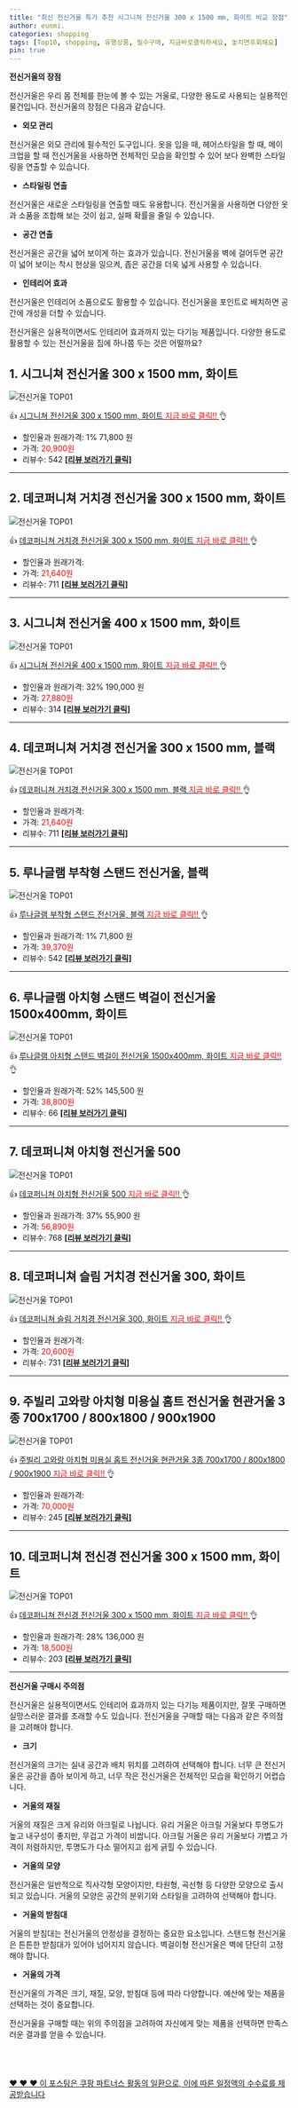 ```yaml
---
title: "최신 전신거울 특가 추천 시그니쳐 전신거울 300 x 1500 mm, 화이트 비교 장점"
author: eunmi.
categories: shopping
tags: [Top10, shopping, 유행상품, 필수구매, 지금바로클릭하세요, 놓치면후회해요]
pin: true
---
```

**전신거울의 장점**

전신거울은 우리 몸 전체를 한눈에 볼 수 있는 거울로, 다양한 용도로 사용되는 실용적인 물건입니다. 전신거울의 장점은 다음과 같습니다.

* **외모 관리**

전신거울은 외모 관리에 필수적인 도구입니다. 옷을 입을 때, 헤어스타일을 할 때, 메이크업을 할 때 전신거울을 사용하면 전체적인 모습을 확인할 수 있어 보다 완벽한 스타일링을 연출할 수 있습니다.

* **스타일링 연출**

전신거울은 새로운 스타일링을 연출할 때도 유용합니다. 전신거울을 사용하면 다양한 옷과 소품을 조합해 보는 것이 쉽고, 실패 확률을 줄일 수 있습니다.

* **공간 연출**

전신거울은 공간을 넓어 보이게 하는 효과가 있습니다. 전신거울을 벽에 걸어두면 공간이 넓어 보이는 착시 현상을 일으켜, 좁은 공간을 더욱 넓게 사용할 수 있습니다.

* **인테리어 효과**

전신거울은 인테리어 소품으로도 활용할 수 있습니다. 전신거울을 포인트로 배치하면 공간에 개성을 더할 수 있습니다.

전신거울은 실용적이면서도 인테리어 효과까지 있는 다기능 제품입니다. 다양한 용도로 활용할 수 있는 전신거울을 집에 하나쯤 두는 것은 어떨까요?

   

## 1. 시그니쳐 전신거울 300 x 1500 mm, 화이트

![전신거울 TOP01](https://thumbnail10.coupangcdn.com/thumbnails/remote/230x230ex/image/retail/images/2020/09/01/12/8/76fd4b70-5c4f-4f59-b3c1-abb4f8a88c89.jpg)


👍 [시그니쳐 전신거울 300 x 1500 mm, 화이트 <font color=red> 지금 바로 클릭!! </font> ](https://link.coupang.com/re/AFFSDP?lptag=AF3617701&subid=GithubCoopas&pageKey=2039406558&traceid=V0-153&itemId=3467507191&vendorItemId=71453856753) 👌 


- 할인율과 원래가격: 1%  71,800   원
- 가격: <span style='color:red'>20,900원</span>
- 리뷰수: 542  [**[리뷰 보러가기 클릭]**](https://link.coupang.com/re/AFFSDP?lptag=AF3617701&subid=GithubCoopas&pageKey=2039406558&traceid=V0-153&itemId=3467507191&vendorItemId=71453856753)

---


   

## 2. 데코퍼니쳐 거치경 전신거울 300 x 1500 mm, 화이트

![전신거울 TOP01](https://thumbnail7.coupangcdn.com/thumbnails/remote/230x230ex/image/retail/images/1053087358721209-b2f2b9af-68bf-4d78-8303-c0da281cacac.jpg)


👍 [데코퍼니쳐 거치경 전신거울 300 x 1500 mm, 화이트 <font color=red> 지금 바로 클릭!! </font> ](https://link.coupang.com/re/AFFSDP?lptag=AF3617701&subid=GithubCoopas&pageKey=307276727&traceid=V0-153&itemId=968863141&vendorItemId=5376783905) 👌 


- 할인율과 원래가격: 
- 가격: <span style='color:red'>21,640원</span>
- 리뷰수: 711  [**[리뷰 보러가기 클릭]**](https://link.coupang.com/re/AFFSDP?lptag=AF3617701&subid=GithubCoopas&pageKey=307276727&traceid=V0-153&itemId=968863141&vendorItemId=5376783905)

---


   

## 3. 시그니쳐 전신거울 400 x 1500 mm, 화이트

![전신거울 TOP01](https://thumbnail7.coupangcdn.com/thumbnails/remote/230x230ex/image/retail/images/4346642978408271-96fd2976-d7a3-49d7-83ed-4f957197ce43.jpg)


👍 [시그니쳐 전신거울 400 x 1500 mm, 화이트 <font color=red> 지금 바로 클릭!! </font> ](https://link.coupang.com/re/AFFSDP?lptag=AF3617701&subid=GithubCoopas&pageKey=2039406664&traceid=V0-153&itemId=3467507405&vendorItemId=71453856794) 👌 


- 할인율과 원래가격: 32%  190,000   원
- 가격: <span style='color:red'>27,880원</span>
- 리뷰수: 314  [**[리뷰 보러가기 클릭]**](https://link.coupang.com/re/AFFSDP?lptag=AF3617701&subid=GithubCoopas&pageKey=2039406664&traceid=V0-153&itemId=3467507405&vendorItemId=71453856794)

---


   

## 4. 데코퍼니쳐 거치경 전신거울 300 x 1500 mm, 블랙

![전신거울 TOP01](https://thumbnail10.coupangcdn.com/thumbnails/remote/230x230ex/image/retail/images/2442174832935540-750ac9cf-d841-427e-8dcb-6f9915f385c9.jpg)


👍 [데코퍼니쳐 거치경 전신거울 300 x 1500 mm, 블랙 <font color=red> 지금 바로 클릭!! </font> ](https://link.coupang.com/re/AFFSDP?lptag=AF3617701&subid=GithubCoopas&pageKey=307276727&traceid=V0-153&itemId=968863130&vendorItemId=5376783882) 👌 


- 할인율과 원래가격: 
- 가격: <span style='color:red'>21,640원</span>
- 리뷰수: 711  [**[리뷰 보러가기 클릭]**](https://link.coupang.com/re/AFFSDP?lptag=AF3617701&subid=GithubCoopas&pageKey=307276727&traceid=V0-153&itemId=968863130&vendorItemId=5376783882)

---


   

## 5. 루나글램 부착형 스탠드 전신거울, 블랙

![전신거울 TOP01](https://thumbnail6.coupangcdn.com/thumbnails/remote/230x230ex/image/vendor_inventory/7c25/4dca6df8e4c5788508862d2721f9d4ac92947372e5ab5d491cdb930c18e9.jpg)


👍 [루나글램 부착형 스탠드 전신거울, 블랙 <font color=red> 지금 바로 클릭!! </font> ](https://link.coupang.com/re/AFFSDP?lptag=AF3617701&subid=GithubCoopas&pageKey=7322356606&traceid=V0-153&itemId=18783149370&vendorItemId=85136233834) 👌 


- 할인율과 원래가격: 1%  71,800   원
- 가격: <span style='color:red'>39,370원</span>
- 리뷰수: 542  [**[리뷰 보러가기 클릭]**](https://link.coupang.com/re/AFFSDP?lptag=AF3617701&subid=GithubCoopas&pageKey=7322356606&traceid=V0-153&itemId=18783149370&vendorItemId=85136233834)

---


   

## 6. 루나글램 아치형 스탠드 벽걸이 전신거울 1500x400mm, 화이트

![전신거울 TOP01](https://thumbnail9.coupangcdn.com/thumbnails/remote/230x230ex/image/vendor_inventory/7db1/b0093481eff13f2393925d8f16f99591d58a71c6bff8d616d6f31f0c60ff.png)


👍 [루나글램 아치형 스탠드 벽걸이 전신거울 1500x400mm, 화이트 <font color=red> 지금 바로 클릭!! </font> ](https://link.coupang.com/re/AFFSDP?lptag=AF3617701&subid=GithubCoopas&pageKey=7350581925&traceid=V0-153&itemId=18914248670&vendorItemId=86078859228) 👌 


- 할인율과 원래가격: 52%  145,500   원
- 가격: <span style='color:red'>38,800원</span>
- 리뷰수: 66  [**[리뷰 보러가기 클릭]**](https://link.coupang.com/re/AFFSDP?lptag=AF3617701&subid=GithubCoopas&pageKey=7350581925&traceid=V0-153&itemId=18914248670&vendorItemId=86078859228)

---


   

## 7. 데코퍼니쳐 아치형 전신거울 500

![전신거울 TOP01](https://thumbnail10.coupangcdn.com/thumbnails/remote/230x230ex/image/retail/images/1726432828259632-2b71d8e5-f7c4-44f3-b2f1-6507c22d5a1d.jpg)


👍 [데코퍼니쳐 아치형 전신거울 500 <font color=red> 지금 바로 클릭!! </font> ](https://link.coupang.com/re/AFFSDP?lptag=AF3617701&subid=GithubCoopas&pageKey=7252205489&traceid=V0-153&itemId=18450238876&vendorItemId=85591031053) 👌 


- 할인율과 원래가격: 37%  55,900   원
- 가격: <span style='color:red'>56,890원</span>
- 리뷰수: 768  [**[리뷰 보러가기 클릭]**](https://link.coupang.com/re/AFFSDP?lptag=AF3617701&subid=GithubCoopas&pageKey=7252205489&traceid=V0-153&itemId=18450238876&vendorItemId=85591031053)

---


   

## 8. 데코퍼니쳐 슬림 거치경 전신거울 300, 화이트

![전신거울 TOP01](https://thumbnail6.coupangcdn.com/thumbnails/remote/230x230ex/image/retail/images/1710438088725595-53907b31-f095-457b-8d50-908d85397178.jpg)


👍 [데코퍼니쳐 슬림 거치경 전신거울 300, 화이트 <font color=red> 지금 바로 클릭!! </font> ](https://link.coupang.com/re/AFFSDP?lptag=AF3617701&subid=GithubCoopas&pageKey=7156603204&traceid=V0-153&itemId=18002842905&vendorItemId=85158852185) 👌 


- 할인율과 원래가격: 
- 가격: <span style='color:red'>20,600원</span>
- 리뷰수: 731  [**[리뷰 보러가기 클릭]**](https://link.coupang.com/re/AFFSDP?lptag=AF3617701&subid=GithubCoopas&pageKey=7156603204&traceid=V0-153&itemId=18002842905&vendorItemId=85158852185)

---


   

## 9. 주빌리 고와랑 아치형 미용실 홈트 전신거울 현관거울 3종 700x1700 / 800x1800 / 900x1900

![전신거울 TOP01](https://thumbnail7.coupangcdn.com/thumbnails/remote/230x230ex/image/vendor_inventory/4450/eda51639e8a12137a1bc0a72d30dd638bfb76ec683969dadae6873bffe87.jpg)


👍 [주빌리 고와랑 아치형 미용실 홈트 전신거울 현관거울 3종 700x1700 / 800x1800 / 900x1900 <font color=red> 지금 바로 클릭!! </font> ](https://link.coupang.com/re/AFFSDP?lptag=AF3617701&subid=GithubCoopas&pageKey=5221515710&traceid=V0-153&itemId=7412101080&vendorItemId=74703139194) 👌 


- 할인율과 원래가격: 
- 가격: <span style='color:red'>70,000원</span>
- 리뷰수: 245  [**[리뷰 보러가기 클릭]**](https://link.coupang.com/re/AFFSDP?lptag=AF3617701&subid=GithubCoopas&pageKey=5221515710&traceid=V0-153&itemId=7412101080&vendorItemId=74703139194)

---


   

## 10. 데코퍼니쳐 전신경 전신거울 300 x 1500 mm, 화이트

![전신거울 TOP01](https://thumbnail7.coupangcdn.com/thumbnails/remote/230x230ex/image/retail/images/2533010046918729-e70207c3-6cbe-4c16-bd21-281bb3cb6bd2.jpg)


👍 [데코퍼니쳐 전신경 전신거울 300 x 1500 mm, 화이트 <font color=red> 지금 바로 클릭!! </font> ](https://link.coupang.com/re/AFFSDP?lptag=AF3617701&subid=GithubCoopas&pageKey=1356613910&traceid=V0-153&itemId=2386807591&vendorItemId=70382291598) 👌 


- 할인율과 원래가격: 28%  136,000   원
- 가격: <span style='color:red'>18,500원</span>
- 리뷰수: 203  [**[리뷰 보러가기 클릭]**](https://link.coupang.com/re/AFFSDP?lptag=AF3617701&subid=GithubCoopas&pageKey=1356613910&traceid=V0-153&itemId=2386807591&vendorItemId=70382291598)

---
**전신거울 구매시 주의점**

전신거울은 실용적이면서도 인테리어 효과까지 있는 다기능 제품이지만, 잘못 구매하면 실망스러운 결과를 초래할 수도 있습니다. 전신거울을 구매할 때는 다음과 같은 주의점을 고려해야 합니다.

* **크기**

전신거울의 크기는 실내 공간과 배치 위치를 고려하여 선택해야 합니다. 너무 큰 전신거울은 공간을 좁아 보이게 하고, 너무 작은 전신거울은 전체적인 모습을 확인하기 어렵습니다.

* **거울의 재질**

거울의 재질은 크게 유리와 아크릴로 나뉩니다. 유리 거울은 아크릴 거울보다 투명도가 높고 내구성이 좋지만, 무겁고 가격이 비쌉니다. 아크릴 거울은 유리 거울보다 가볍고 가격이 저렴하지만, 투명도가 다소 떨어지고 쉽게 긁힐 수 있습니다.

* **거울의 모양**

전신거울은 일반적으로 직사각형 모양이지만, 타원형, 곡선형 등 다양한 모양으로 출시되고 있습니다. 거울의 모양은 공간의 분위기와 스타일을 고려하여 선택해야 합니다.

* **거울의 받침대**

거울의 받침대는 전신거울의 안정성을 결정하는 중요한 요소입니다. 스탠드형 전신거울은 튼튼한 받침대가 있어야 넘어지지 않습니다. 벽걸이형 전신거울은 벽에 단단히 고정해야 합니다.

* **거울의 가격**

전신거울의 가격은 크기, 재질, 모양, 받침대 등에 따라 다양합니다. 예산에 맞는 제품을 선택하는 것이 중요합니다.

전신거울을 구매할 때는 위의 주의점을 고려하여 자신에게 맞는 제품을 선택하면 만족스러운 결과를 얻을 수 있습니다.<br><br><br><br><br> [ ❤ ❤ ❤ 이 포스팅은 쿠팡 파트너스 활동의 일환으로, 이에 따른 일정액의 수수료를 제공받습니다](https://link.coupang.com/a/bcEFyh)